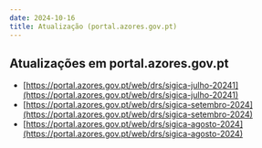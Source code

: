 ```yaml
---
date: 2024-10-16
title: Atualização (portal.azores.gov.pt)
---
```

## Atualizações em portal.azores.gov.pt

* [https://portal.azores.gov.pt/web/drs/sigica-julho-20241](https://portal.azores.gov.pt/web/drs/sigica-julho-20241)
* [https://portal.azores.gov.pt/web/drs/sigica-setembro-2024](https://portal.azores.gov.pt/web/drs/sigica-setembro-2024)
* [https://portal.azores.gov.pt/web/drs/sigica-agosto-2024](https://portal.azores.gov.pt/web/drs/sigica-agosto-2024)

